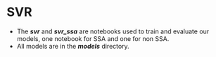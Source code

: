 # SVR
- The ***svr*** and ***svr_ssa*** are notebooks used to train and evaluate our models, one notebook for SSA and one for non SSA.
- All models are in the ***models*** directory.
 
